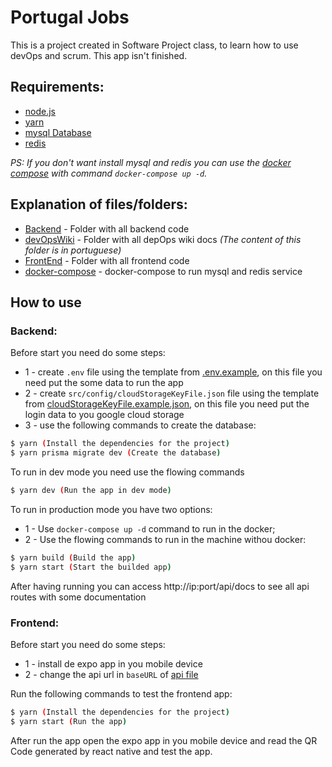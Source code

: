# Portugal Jobs 
This is a project created in Software Project class, to learn how to use devOps and scrum.
This app isn't finished.

## Requirements:
* [node.js](https://nodejs.org/en/download/)
* [yarn](https://classic.yarnpkg.com/lang/en/docs/install/)
* [mysql Database](https://www.mysql.com/downloads/)
* [redis](https://redis.io/download/)

*PS: If you don't want install mysql and redis you can use the [docker compose](./docker-compose.yml) with command `docker-compose up -d`.*

## Explanation of files/folders:

* [Backend](./Backend/) - Folder with all backend code
* [devOpsWiki](./devOpsWiki/) - Folder with all depOps wiki docs *(The content of this folder is in portuguese)*
* [FrontEnd](./FrontEnd/) - Folder with all frontend code
* [docker-compose](./docker-compose.yml) - docker-compose to run mysql and redis service

## How to use
### Backend:
Before start you need do some steps:
* 1 - create `.env` file using the template from [.env.example](./Backend/.env.example), on this file you need put the some data to run the app
* 2 - create `src/config/cloudStorageKeyFile.json` file using the template from [cloudStorageKeyFile.example.json](./Backend/src/config/cloudStorageKeyFile.example.json), on this file you need put the login data to you google cloud storage
* 3 - use the following commands to create the database:
```bash
$ yarn (Install the dependencies for the project)
$ yarn prisma migrate dev (Create the database)
```

To run in dev mode you need use the flowing commands
```bash
$ yarn dev (Run the app in dev mode)
```

To run in production mode you have two options:
* 1 - Use `docker-compose up -d` command to run in the docker;
* 2 - Use the flowing commands to run in the machine withou docker:
```bash
$ yarn build (Build the app)
$ yarn start (Start the builded app)
```

After having running you can access http://ip:port/api/docs to see all api routes with some documentation

### Frontend:
Before start you need do some steps:
* 1 - install de expo app in you mobile device
* 2 - change the api url in `baseURL` of [api file](./FrontEnd/src/utils/api.ts)

Run the following commands to test the frontend app:
```bash
$ yarn (Install the dependencies for the project)
$ yarn start (Run the app)
```

After run the app open the expo app in you mobile device and read the QR Code generated by react native and test the app.